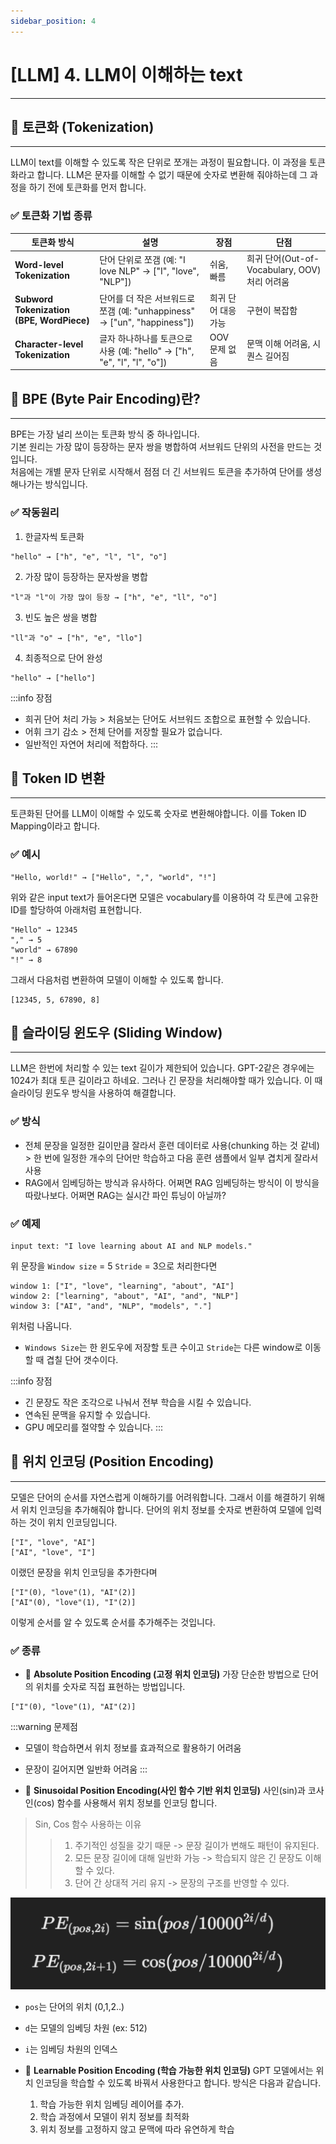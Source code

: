 ```yaml
---
sidebar_position: 4
---
```


# [LLM] 4. LLM이 이해하는 text
---

## 📝 토큰화 (Tokenization)
---

LLM이 text를 이해할 수 있도록 작은 단위로 쪼개는 과정이 필요합니다. 이 과정을 토큰화라고 합니다. LLM은 문자를 이해할 수 없기 때문에 숫자로 변환해 줘야하는데 그 과정을 하기 전에 토큰화를 먼저 합니다.

### ✅ 토큰화 기법 종류

| 토큰화 방식 | 설명 | 장점 | 단점 |
|------------|------|------|------|
| **Word-level Tokenization** | 단어 단위로 쪼갬 (예: "I love NLP" → ["I", "love", "NLP"]) | 쉬움, 빠름 | 희귀 단어(Out-of-Vocabulary, OOV) 처리 어려움 |
| **Subword Tokenization (BPE, WordPiece)** | 단어를 더 작은 서브워드로 쪼갬 (예: "unhappiness" → ["un", "happiness"]) | 희귀 단어 대응 가능 | 구현이 복잡함 |
| **Character-level Tokenization** | 글자 하나하나를 토큰으로 사용 (예: "hello" → ["h", "e", "l", "l", "o"]) | OOV 문제 없음 | 문맥 이해 어려움, 시퀀스 길어짐 |


## 📝 BPE (Byte Pair Encoding)란?
---

BPE는 가장 널리 쓰이는 토큰화 방식 중 하나입니다.  
기본 원리는 가장 많이 등장하는 문자 쌍을 병합하여 서브워드 단위의 사전을 만드는 것입니다.  
처음에는 개별 문자 단위로 시작해서 점점 더 긴 서브워드 토큰을 추가하여 단어를 생성해나가는 방식입니다.

### ✅ 작동원리

1. 한글자씩 토큰화

```text
"hello" → ["h", "e", "l", "l", "o"]
```


2. 가장 많이 등장하는 문자쌍을 병합

```text
"l"과 "l"이 가장 많이 등장 → ["h", "e", "ll", "o"]
```

3. 빈도 높은 쌍을 병합

```text
"ll"과 "o" → ["h", "e", "llo"]
```

4. 최종적으로 단어 완성

```text
"hello" → ["hello"]
```

:::info 장점
- 희귀 단어 처리 가능 > 처음보는 단어도 서브워드 조합으로 표현할 수 있습니다.
- 어휘 크기 감소 > 전체 단어를 저장할 필요가 없습니다.
- 일반적인 자연어 처리에 적합하다.
:::


## 📝 Token ID 변환
---

토큰화된 단어를 LLM이 이해할 수 있도록 숫자로 변환해야합니다. 이를 Token ID Mapping이라고 합니다.


### ✅ 예시

```text
"Hello, world!" → ["Hello", ",", "world", "!"]
```

위와 같은 input text가 들어온다면 모델은 vocabulary를 이용하여 각 토큰에 고유한 ID를 할당하여 아래처럼 표현합니다.

```text
"Hello" → 12345
"," → 5
"world" → 67890
"!" → 8
```

그래서 다음처럼 변환하여 모델이 이해할 수 있도록 합니다.

```text
[12345, 5, 67890, 8]
```


## 📝 슬라이딩 윈도우 (Sliding Window)
---

LLM은 한번에 처리할 수 있는 text 길이가 제한되어 있습니다. GPT-2같은 경우에는 1024가 최대 토큰 길이라고 하네요.
그러나 긴 문장을 처리해야할 때가 있습니다. 이 때 슬라이딩 윈도우 방식을 사용하여 해결합니다.

### ✅ 방식

- 전체 문장을 일정한 길이만큼 잘라서 훈련 데이터로 사용(chunking 하는 것 같네) > 한 번에 일정한 개수의 단어만 학습하고 다음 훈련 샘플에서 일부 겹치게 잘라서 사용
- RAG에서 임베딩하는 방식과 유사하다. 어쩌면 RAG 임베딩하는 방식이 이 방식을 따랐나보다. 어쩌면 RAG는 실시간 파인 튜닝이 아닐까?

### ✅ 예제

```text
input text: "I love learning about AI and NLP models."
```

위 문장을 `Window size` = 5 `Stride` = 3으로 처리한다면

```text
window 1: ["I", "love", "learning", "about", "AI"]
window 2: ["learning", "about", "AI", "and", "NLP"]
window 3: ["AI", "and", "NLP", "models", "."]
```

위처럼 나옵니다.


- `Windows Size`는 한 윈도우에 저장할 토큰 수이고 `Stride`는 다른 window로 이동할 때 겹칠 단어 갯수이다.

:::info 장점
- 긴 문장도 작은 조각으로 나눠서 전부 학습을 시킬 수 있습니다.
- 연속된 문맥을 유지할 수 있습니다.
- GPU 메모리를 절약할 수 있습니다.
:::

## 📝 위치 인코딩 (Position Encoding)
---

모델은 단어의 순서를 자연스럽게 이해하기를 어려워합니다. 그래서 이를 해결하기 위해서 위치 인코딩을 추가해줘야 합니다. 단어의 위치 정보를 숫자로 변환하여 모델에 입력하는 것이 위치 인코딩입니다.

```text
["I", "love", "AI"]
["AI", "love", "I"]
```

이랬던 문장을 위치 인코딩을 추가한다며

```text
["I"(0), "love"(1), "AI"(2)]
["AI"(0), "love"(1), "I"(2)]
```

이렇게 순서를 알 수 있도록 순서를 추가해주는 것입니다.

### ✅ 종류

- 🚀 **Absolute Position Encoding (고정 위치 인코딩)**
    가장 단순한 방법으로 단어의 위치를 숫자로 직접 표현하는 방법입니다.

```text
["I"(0), "love"(1), "AI"(2)]
```

:::warning 문제점
- 모델이 학습하면서 위치 정보를 효과적으로 활용하기 어려움
- 문장이 길어지면 일반화 어려움
:::

- 🚀 **Sinusoidal Position Encoding(사인 함수 기반 위치 인코딩)**
    사인(sin)과 코사인(cos) 함수를 사용해서 위치 정보를 인코딩 합니다.

> Sin, Cos 함수 사용하는 이유
>> 1. 주기적인 성질을 갖기 때문 -> 문장 길이가 변해도 패턴이 유지된다.
>> 2. 모든 문장 길이에 대해 일반화 가능 -> 학습되지 않은 긴 문장도 이해할 수 있다.
>> 3. 단어 간 상대적 거리 유지 -> 문장의 구조를 반영할 수 있다.


![alt text](./img/4/image.png)

- `pos`는 단어의 위치 (0,1,2..) 
- `d`는 모델의 임베딩 차원 (ex: 512)
- `i`는 임베딩 차원의 인덱스

- 🚀 **Learnable Position Encoding (학습 가능한 위치 인코딩)**
    GPT 모델에서는 위치 인코딩을 학습할 수 있도록 바꿔서 사용한다고 합니다.
    방식은 다음과 같습니다.
    1. 학습 가능한 위치 임베딩 레이어를 추가.
    2. 학습 과정에서 모델이 위치 정보를 최적화
    3. 위치 정보를 고정하지 않고 문맥에 따라 유연하게 학습

